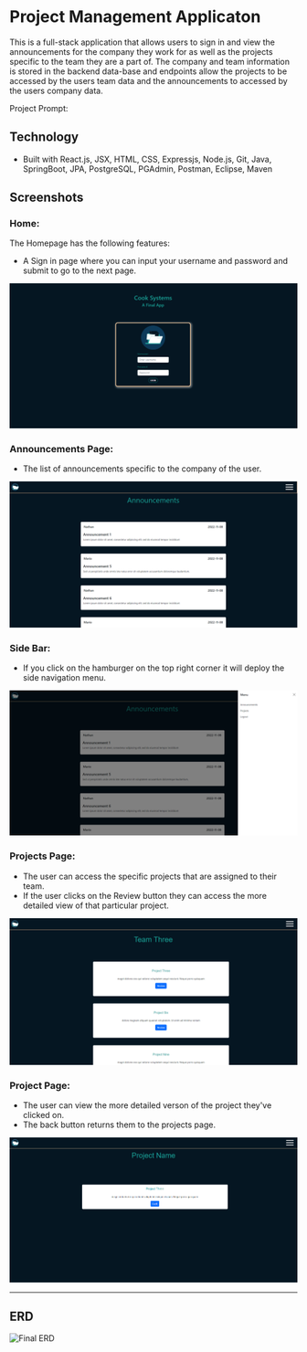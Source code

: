 # Project Management Applicaton 
This is a full-stack application that allows users to sign in and view the announcements for the company they work for as well as the projects specific to the team they are a part of. The company and team information is stored in the backend data-base and endpoints allow the projects to be accessed by the users team data and the announcements to accessed by the users company data. 

Project Prompt:

## Technology

- Built with React.js, JSX, HTML, CSS, Expressjs, Node.js, Git, Java, SpringBoot, JPA, PostgreSQL, PGAdmin, Postman, Eclipse, Maven


## Screenshots 
### Home:

The Homepage has the following features:

- A Sign in page where you can input your username and password and submit to go to the next page.

![Home](ProjManAssets/ProjManHome.PNG)

### Announcements Page:

- The list of announcements specific to the company of the user.

![Announcements](ProjManAssets/ProjManAnnouncements.PNG)

### Side Bar:

- If you click on the hamburger on the top right corner it will deploy the side navigation menu.

![SideNav](ProjManAssets/ProjManAnnouncementsSideNav.PNG)

### Projects Page:

- The user can access the specific projects that are assigned to their team.
- If the user clicks on the Review button they can access the more detailed view of that particular project.

![Projects](ProjManAssets/ProjManProjects.PNG)

### Project Page:

- The user can view the more detailed verson of the project they've clicked on.
- The back button returns them to the projects page.

![Projects](ProjManAssets/ProjManProject.PNG)

---

## ERD

![Final ERD](https://user-images.githubusercontent.com/32781877/149406364-2d2fe6a6-f7c9-419c-80e7-7be1a2596f85.png)


